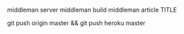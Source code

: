 middleman server
middleman build
middleman article TITLE

git push origin master && git push heroku master